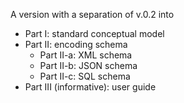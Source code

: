 A version with a separation of v.0.2 into
* Part I: standard conceptual model
* Part II: encoding schema 
  - Part II-a: XML schema
  - Part II-b: JSON schema
  - Part II-c: SQL schema
* Part III (informative): user guide
  
